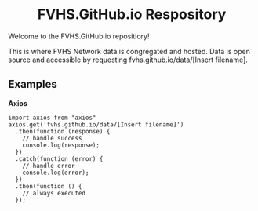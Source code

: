 <h1 align="center">
  FVHS.GitHub.io Respository
</h1>

Welcome to the FVHS.GitHub.io repositiory!

This is where FVHS Network data is congregated and hosted. Data is open source and accessible by requesting fvhs.github.io/data/[Insert filename].


<h2>Examples</h2>

<b>Axios</b>
```
import axios from "axios"
axios.get('fvhs.github.io/data/[Insert filename]')
  .then(function (response) {
    // handle success
    console.log(response);
  })
  .catch(function (error) {
    // handle error
    console.log(error);
  })
  .then(function () {
    // always executed
  });
```
